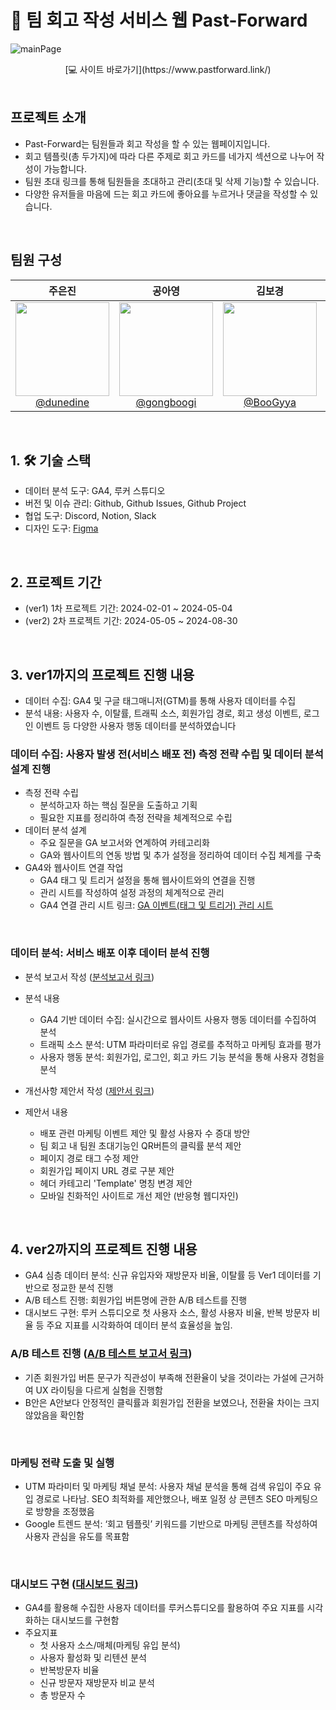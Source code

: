 # 📖 팀 회고 작성 서비스 웹 Past-Forward


![mainPage](https://github.com/donga-it-club/past-forward-frontend/assets/138123134/b19cc815-677f-42e8-ab35-f7acfa4bf988) <br>

<div align='center'>
[💻 사이트 바로가기](https://www.pastforward.link/)
  <br>
</div>
<br>

## 프로젝트 소개

- Past-Forward는 팀원들과 회고 작성을 할 수 있는 웹페이지입니다.
- 회고 템플릿(총 두가지)에 따라 다른 주제로 회고 카드를 네가지 섹션으로 나누어 작성이 가능합니다.
- 팀원 초대 링크를 통해 팀원들을 초대하고 관리(초대 및 삭제 기능)할 수 있습니다.
- 다양한 유저들을 마음에 드는 회고 카드에 좋아요를 누르거나 댓글을 작성할 수 있습니다.

<br>

## 팀원 구성

<div align="center">

|                                                                **주은진**                                                                 |                                                                 **공아영**                                                                  |                                                            **김보경**                                                            |                                                                  **이가은**                                                                  |                                                                  **권미정**                                                                  
| :---------------------------------------------------------------------------------------------------------------------------------------: | :-----------------------------------------------------------------------------------------------------------------------------------------: | :------------------------------------------------------------------------------------------------------------------------------: | :------------------------------------------------------------------------------------------------------------------------------------------: | :------------------------------------------------------------------------------------------------------------------------------------------: |
| [<img src="https://avatars.githubusercontent.com/u/91419384?v=4" height=150 width=150> <br/> @dunedine](https://github.com/dunedine) | [<img src="https://avatars.githubusercontent.com/u/85187658?v=4" height=150 width=150> <br/> @gongboogi](https://github.com/gongboogi) | [<img src="https://avatars.githubusercontent.com/u/103033741?v=4" height=150 width=150> <br/> @BooGyya](https://github.com/BooGyya) | [<img src="https://avatars.githubusercontent.com/u/102865074?v=4" height=150 width=150> <br/> @gaeun0915](https://github.com/gaeun0915) | [<img src="https://avatars.githubusercontent.com/u/84905321?v=4" height=150 width=150> <br/> @kmj-1616](https://github.com/kmj-1616) 

</div>

<br>

## 1. 🛠 기술 스택
- 데이터 분석 도구: GA4, 루커 스튜디오
- 버전 및 이슈 관리: Github, Github Issues, Github Project
- 협업 도구: Discord, Notion, Slack
- 디자인 도구: [Figma](https://www.figma.com/file/zJaBNvTvLlG0d9h5TILICj/Past-Forward-Web-Site?type=design&node-id=1157%3A6652&mode=design&t=eI1Pvgp8EpiHQgEA-1)
<br>
  
## 2. 프로젝트 기간
- (ver1) 1차 프로젝트 기간: 2024-02-01 ~ 2024-05-04
- (ver2) 2차 프로젝트 기간: 2024-05-05 ~ 2024-08-30
<br>

## 3. ver1까지의 프로젝트 진행 내용
- 데이터 수집: GA4 및 구글 태그매니저(GTM)를 통해 사용자 데이터를 수집
- 분석 내용: 사용자 수, 이탈률, 트래픽 소스, 회원가입 경로, 회고 생성 이벤트, 로그인 이벤트 등 다양한 사용자 행동 데이터를 분석하였습니다
  
### 데이터 수집: 사용자 발생 전(서비스 배포 전) 측정 전략 수립 및 데이터 분석 설계 진행
- 측정 전략 수립
  - 분석하고자 하는 핵심 질문을 도출하고 기획
  - 필요한 지표를 정리하여 측정 전략을 체계적으로 수립
- 데이터 분석 설계
  - 주요 질문을 GA 보고서와 연계하여 카테고리화
  - GA와 웹사이트의 연동 방법 및 추가 설정을 정리하여 데이터 수집 체계를 구축
- GA4와 웹사이트 연결 작업
  - GA4 태그 및 트리거 설정을 통해 웹사이트와의 연결을 진행
  - 관리 시트를 작성하여 설정 과정의 체계적으로 관리
  - GA4 연결 관리 시트 링크: [GA 이벤트(태그 및 트리거) 관리 시트](https://docs.google.com/spreadsheets/d/14MOWROUp9OW6DUsmbUVyK9VuWGpBPQ2UsueqGhLjG64/edit?usp=sharing)
<br>

### 데이터 분석: 서비스 배포 이후 데이터 분석 진행
- 분석 보고서 작성 ([분석보고서 링크](https://docs.google.com/document/d/1YIK8ATV6fXiJJOoxQC8R1zgp7KC6C7jnD5GATIa2ESY/edit?usp=sharing))
- 분석 내용
  - GA4 기반 데이터 수집: 실시간으로 웹사이트 사용자 행동 데이터를 수집하여 분석
  - 트래픽 소스 분석: UTM 파라미터로 유입 경로를 추적하고 마케팅 효과를 평가
  - 사용자 행동 분석: 회원가입, 로그인, 회고 카드 기능 분석을 통해 사용자 경험을 분석
    
- 개선사항 제안서 작성 ([제안서 링크](https://docs.google.com/document/d/11Xnw9UDOTaT4WG8D9xlwKhkFWIV3uwUyqdcwq2vawVs/edit?usp=sharing))
- 제안서 내용
  - 배포 관련 마케팅 이벤트 제안 및 활성 사용자 수 증대 방안
  - 팀 회고 내 팀원 초대기능인 QR버튼의 클릭률 분석 제안
  - 페이지 경로 태그 수정 제안
  - 회원가입 페이지 URL 경로 구분 제안
  - 헤더 카테고리 'Template' 명칭 변경 제안
  - 모바일 친화적인 사이트로 개선 제안 (반응형 웹디자인)
<br>

 ## 4. ver2까지의 프로젝트 진행 내용
- GA4 심층 데이터 분석: 신규 유입자와 재방문자 비율, 이탈률 등 Ver1 데이터를 기반으로 정교한 분석 진행
- A/B 테스트 진행: 회원가입 버튼명에 관한 A/B 테스트를 진행
- 대시보드 구현: 루커 스튜디오로 첫 사용자 소스, 활성 사용자 비율, 반복 방문자 비율 등 주요 지표를 시각화하여 데이터 분석 효율성을 높임.

### A/B 테스트 진행 ([A/B 테스트 보고서 링크](https://docs.google.com/document/d/1vNjZ7-qZNG4lWLMeBRapnKCPuC3rgaj-Dl0zEqLZMh0/edit?usp=sharing))
- 기존 회원가입 버튼 문구가 직관성이 부족해 전환율이 낮을 것이라는 가설에 근거하여 UX 라이팅을 다르게 실험을 진행함
- B안은 A안보다 안정적인 클릭률과 회원가입 전환을 보였으나, 전환율 차이는 크지 않았음을 확인함
<br>

### 마케팅 전략 도출 및 실행
- UTM 파라미터 및 마케팅 채널 분석: 사용자 채널 분석을 통해 검색 유입이 주요 유입 경로로 나타남. SEO 최적화를 제안했으나, 배포 일정 상 콘텐츠 SEO 마케팅으로 방향을 조정했음
- Google 트렌드 분석: ‘회고 템플릿’ 키워드를 기반으로 마케팅 콘텐츠를 작성하여 사용자 관심을 유도를 목표함
<br>

### 대시보드 구현 ([대시보드 링크](https://lookerstudio.google.com/reporting/9e64bca2-9823-49a3-9526-e060142334da))
- GA4를 활용해 수집한 사용자 데이터를 루커스튜디오를 활용하여 주요 지표를 시각화하는 대시보드를 구현함
- 주요지표
  - 첫 사용자 소스/매체(마케팅 유입 분석)
  - 사용자 활성화 및 리텐션 분석
  - 반복방문자 비율
  - 신규 방문자 재방문자 비교 분석
  - 총 방문자 수 
